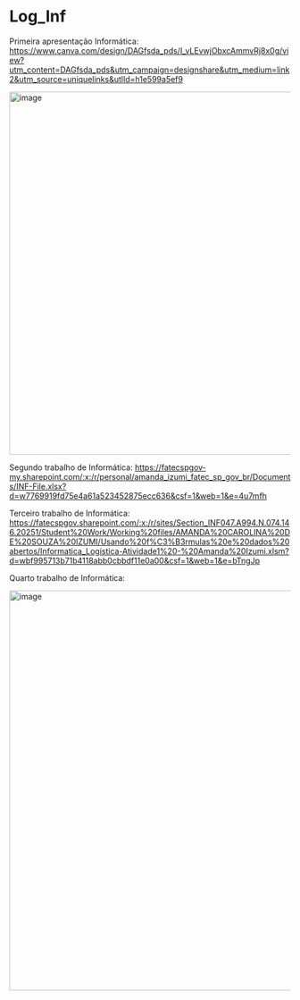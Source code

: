 # Log_Inf

Primeira apresentação Informática:
https://www.canva.com/design/DAGfsda_pds/I_vLEvwjObxcAmmvRj8x0g/view?utm_content=DAGfsda_pds&utm_campaign=designshare&utm_medium=link2&utm_source=uniquelinks&utlId=h1e599a5ef9

<img width="650" alt="image" src="https://github.com/user-attachments/assets/0a09d2a8-e39e-42ca-bee7-d95274335fb4" />

Segundo trabalho de Informática: 
https://fatecspgov-my.sharepoint.com/:x:/r/personal/amanda_izumi_fatec_sp_gov_br/Documents/INF-File.xlsx?d=w7769919fd75e4a61a523452875ecc636&csf=1&web=1&e=4u7mfh

Terceiro trabalho de Informática:
https://fatecspgov.sharepoint.com/:x:/r/sites/Section_INF047.A994.N.074.146.20251/Student%20Work/Working%20files/AMANDA%20CAROLINA%20DE%20SOUZA%20IZUMI/Usando%20f%C3%B3rmulas%20e%20dados%20abertos/Informatica_Logistica-Atividade1%20-%20Amanda%20Izumi.xlsm?d=wbf995713b71b4118abb0cbbdf11e0a00&csf=1&web=1&e=bTngJp

Quarto trabalho de Informática:

<img width="716" alt="image" src="https://github.com/user-attachments/assets/f231ac7d-64e4-4694-a8bf-91c3d63d7c8a" />





